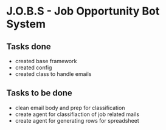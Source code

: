 # J.O.B.S - Job Opportunity Bot System

## Tasks done
 - created base framework
 - created config
 - created class to handle emails

## Tasks to be done
 - clean email body and prep for classification
 - create agent for classifiaction of job related mails
 - create agent for generating rows for spreadsheet


